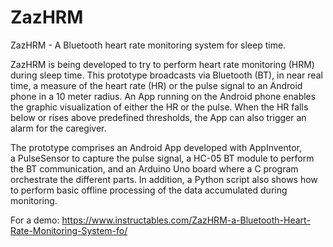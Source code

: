 # ZazHRM
ZazHRM - A Bluetooth heart rate monitoring system for sleep time.

ZazHRM is being developed to try to perform heart rate monitoring (HRM) during sleep time. This prototype broadcasts via Bluetooth (BT), in near real time, a measure of the heart rate (HR) or the pulse signal to an Android phone in a 10 meter radius. An App running on the Android phone enables the graphic visualization of either the HR or the pulse. When the HR falls below or rises above predefined thresholds, the App can also trigger an alarm for the caregiver.

The prototype comprises an Android App developed with AppInventor, a PulseSensor to capture the pulse signal, a HC-05 BT module to perform the BT communication, and an Arduino Uno board where a C program orchestrate the different parts. In addition, a Python script also shows how to perform basic offline processing of the data accumulated during monitoring. 

For a demo: https://www.instructables.com/ZazHRM-a-Bluetooth-Heart-Rate-Monitoring-System-fo/
